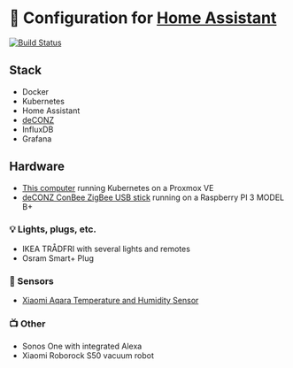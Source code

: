 # 🏡 Configuration for [Home Assistant](https://www.home-assistant.io/)

[![Build Status](https://travis-ci.org/felixtriller/home-assistant-config.svg?branch=master)](https://travis-ci.org/felixtriller/home-assistant-config)

## Stack

* Docker
* Kubernetes
* Home Assistant
* [deCONZ](https://github.com/dresden-elektronik/deconz-rest-plugin)
* InfluxDB
* Grafana

## Hardware

* [This computer](http://browser.geekbench.com/v4/cpu/9722140) running Kubernetes on a Proxmox VE
* [deCONZ ConBee ZigBee USB stick](https://www.dresden-elektronik.de/conbee/) running on a Raspberry PI 3 MODEL B+

### 💡 Lights, plugs, etc.

* IKEA TRÅDFRI with several lights and remotes
* Osram Smart+ Plug

### 📡 Sensors

* [Xiaomi Aqara Temperature and Humidity Sensor](https://xiaomi-mi.com/sockets-and-sensors/aqara-temperature-and-humidity-sensor/)

### 📺 Other

* Sonos One with integrated Alexa
* Xiaomi Roborock S50 vacuum robot
